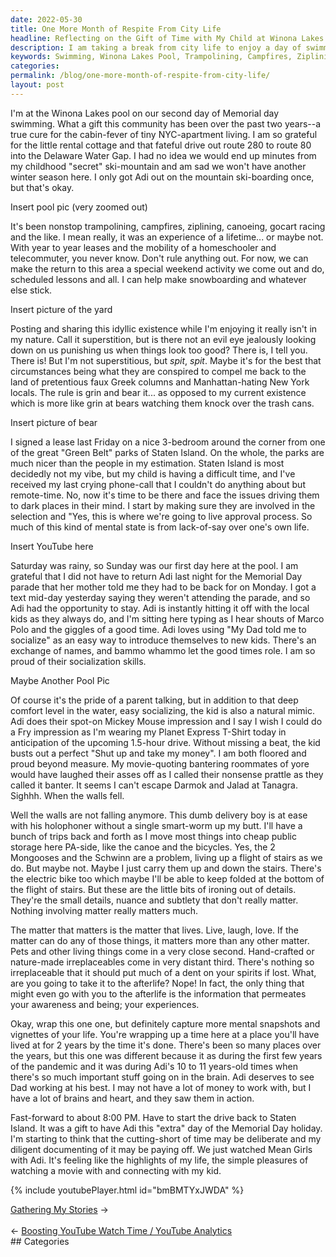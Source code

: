 ```yaml
---
date: 2022-05-30
title: One More Month of Respite From City Life
headline: Reflecting on the Gift of Time with My Child at Winona Lakes Pool
description: I am taking a break from city life to enjoy a day of swimming and activities with my child at Winona Lakes pool. We have experienced trampolining, campfires, ziplining, canoeing, and gocart racing, and now I am reflecting on the gift of an extra day with my child and the importance of living, laughing, and loving. I am soon to move my belongings into public storage and drive back to Staten Island, so join me on this journey.
keywords: Swimming, Winona Lakes Pool, Trampolining, Campfires, Ziplining, Canoeing, Gocart Racing, Reflection, City Life, Respite, Living, Laughing, Loving, Public Storage, Staten Island, Green Belt Parks, Experiences, Movie, Adi
categories: 
permalink: /blog/one-more-month-of-respite-from-city-life/
layout: post
---
```



I'm at the Winona Lakes pool on our second day of Memorial day swimming. What a
gift this community has been over the past two years--a true cure for the
cabin-fever of tiny NYC-apartment living. I am so grateful for the little
rental cottage and that fateful drive out route 280 to route 80 into the
Delaware Water Gap. I had no idea we would end up minutes from my childhood
"secret" ski-mountain and am sad we won't have another winter season here. I
only got Adi out on the mountain ski-boarding once, but that's okay.

Insert pool pic (very zoomed out)

It's been nonstop trampolining, campfires, ziplining, canoeing, gocart racing
and the like. I mean really, it was an experience of a lifetime... or maybe
not. With year to year leases and the mobility of a homeschooler and
telecommuter, you never know. Don't rule anything out. For now, we can make the
return to this area a special weekend activity we come out and do, scheduled
lessons and all. I can help make snowboarding and whatever else stick.

Insert picture of the yard

Posting and sharing this idyllic existence while I'm enjoying it really isn't
in my nature. Call it superstition, but is there not an evil eye jealously
looking down on us punishing us when things look too good? There is, I tell
you. There is! But I'm not superstitious, but *spit*, *spit*. Maybe it's for
the best that circumstances being what they are conspired to compel me back to
the land of pretentious faux Greek columns and Manhattan-hating New York
locals. The rule is grin and bear it... as opposed to my current existence
which is more like grin at bears watching them knock over the trash cans.

Insert picture of bear

I signed a lease last Friday on a nice 3-bedroom around the corner from one of
the great "Green Belt" parks of Staten Island. On the whole, the parks are much
nicer than the people in my estimation. Staten Island is most decidedly not my
vibe, but my child is having a difficult time, and I've received my last crying
phone-call that I couldn't do anything about but remote-time. No, now it's time
to be there and face the issues driving them to dark places in their mind. I
start by making sure they are involved in the selection and "Yes, this is where
we're going to live approval process. So much of this kind of mental state is
from lack-of-say over one's own life.

Insert YouTube here

Saturday was rainy, so Sunday was our first day here at the pool. I am grateful
that I did not have to return Adi last night for the Memorial Day parade that
her mother told me they had to be back for on Monday. I got a text mid-day
yesterday saying they weren't attending the parade, and so Adi had the
opportunity to stay. Adi is instantly hitting it off with the local kids as
they always do, and I'm sitting here typing as I hear shouts of Marco Polo and
the giggles of a good time. Adi loves using "My Dad told me to socialize" as an
easy way to introduce themselves to new kids. There's an exchange of names, and
bammo whammo let the good times role. I am so proud of their socialization
skills.

Maybe Another Pool Pic

Of course it's the pride of a parent talking, but in addition to that deep
comfort level in the water, easy socializing, the kid is also a natural mimic.
Adi does their spot-on Mickey Mouse impression and I say I wish I could do a
Fry impression as I'm wearing my Planet Express T-Shirt today in anticipation
of the upcoming 1.5-hour drive. Without missing a beat, the kid busts out a
perfect "Shut up and take my money". I am both floored and proud beyond
measure. My movie-quoting bantering roommates of yore would have laughed their
asses off as I called their nonsense prattle as they called it banter. It seems
I can't escape Darmok and Jalad at Tanagra. Sighhh. When the walls fell.

Well the walls are not falling anymore. This dumb delivery boy is at ease with
his holophoner without a single smart-worm up my butt. I'll have a bunch of
trips back and forth as I move most things into cheap public storage here
PA-side, like the canoe and the bicycles. Yes, the 2 Mongooses and the Schwinn
are a problem, living up a flight of stairs as we do. But maybe not. Maybe I
just carry them up and down the stairs. There's the electric bike too which
maybe I'll be able to keep folded at the bottom of the flight of stairs. But
these are the little bits of ironing out of details. They're the small details,
nuance and subtlety that don't really matter. Nothing involving matter really
matters much.

The matter that matters is the matter that lives. Live, laugh, love. If the
matter can do any of those things, it matters more than any other matter. Pets
and other living things come in a very close second. Hand-crafted or
nature-made irreplaceables come in very distant third. There's nothing so
irreplaceable that it should put much of a dent on your spirits if lost. What,
are you going to take it to the afterlife? Nope! In fact, the only thing that
might even go with you to the afterlife is the information that permeates your
awareness and being; your experiences.

Okay, wrap this one one, but definitely capture more mental snapshots and
vignettes of your life. You're wrapping up a time here at a place you'll have
lived at for 2 years by the time it's done. There's been so many places over
the years, but this one was different because it as during the first few years
of the pandemic and it was during Adi's 10 to 11 years-old times when there's
so much important stuff going on in the brain. Adi deserves to see Dad working
at his best. I may not have a lot of money to work with, but I have a lot of
brains and heart, and they saw them in action.

Fast-forward to about 8:00 PM. Have to start the drive back to Staten Island.
It was a gift to have Adi this "extra" day of the Memorial Day holiday. I'm
starting to think that the cutting-short of time may be deliberate and my
diligent documenting of it may be paying off. We just watched Mean Girls with
Adi. It's feeling like the highlights of my life, the simple pleasures of
watching a movie with and connecting with my kid.

{% include youtubePlayer.html id="bmBMTYxJWDA" %}


<div class="post-nav"><div class="post-nav-next"><a href="/blog/gathering-my-stories">Gathering My Stories</a><span class="arrow">&nbsp;&rarr;</span></div> &nbsp; <div class="post-nav-prev"><span class="arrow">&larr;&nbsp;</span><a href="/blog/boosting-youtube-watch-time-youtube-analytics">Boosting YouTube Watch Time / YouTube Analytics</a></div></div>
## Categories

<ul></ul>